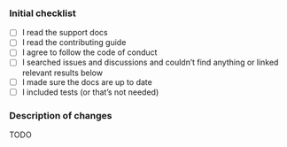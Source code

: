 <!--
  Please check the needed checkboxes ([ ] -> [x]).
  Leave the comments as they are: they do not show on GitHub.

  Please try to limit the scope,
  provide a general description of the changes,
  and remember it’s up to you to convince us to land it.

  We are excited about pull requests.
  Thank you!
-->

### Initial checklist

* [ ] I read the support docs <!-- https://mdxjs.com/community/support/ -->
* [ ] I read the contributing guide <!-- https://mdxjs.com/community/contribute/ -->
* [ ] I agree to follow the code of conduct <!-- https://github.com/mdx-js/.github/blob/main/code-of-conduct.md -->
* [ ] I searched issues and discussions and couldn’t find anything or linked relevant results below <!-- https://github.com/search?q=user%3Amdx-js&type=issues and https://github.com/orgs/mdx-js/discussions -->
* [ ] I made sure the docs are up to date
* [ ] I included tests (or that’s not needed)

### Description of changes

TODO

<!--do not edit: pr-->
